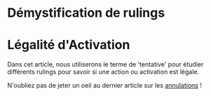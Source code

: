 # Démystification de rulings

# Légalité d'Activation
Dans cet article, nous utiliserons le terme de 'tentative' pour étudier différents rulings pour savoir si une action ou activation est légale. 

N'oubliez pas de jeter un oeil au dernier article sur les [annulations](10_Annulations.md) !
